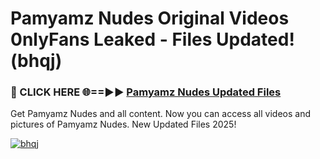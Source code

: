 # Pamyamz Nudes Original Videos 0nlyFans Leaked - Files Updated! (bhqj)

<h3>🔴 CLICK HERE 🌐==►► <a href="https://tinyurl.com/52m3yx9h" rel="nofollow">Pamyamz Nudes Updated Files</a></h3>

Get Pamyamz Nudes and all content. Now you can access all videos and pictures of Pamyamz Nudes. New Updated Files 2025!

[![bhqj](https://i.imgur.com/TnHtlc8.gif)](https://tinyurl.com/52m3yx9h)
